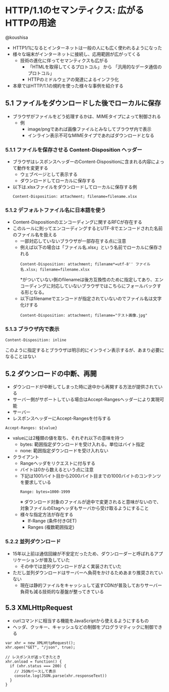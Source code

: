 # HTTP/1.1のセマンティクス: 広がるHTTPの用途

@koushisa


- HTTP1/1になるとインターネットは一般の人にも広く使われるようになった
- 様々な端末がインターネットに接続し、応用範囲が広がってくる
  - 技術の進化に伴ってセマンティクスも広がる
    - 「HTMLを取得してくるプロトコル」 から 「汎用的なデータ通信のプロトコル」
    - HTTPのミドルウェアの発達によるインフラ化
- 本章ではHTTP/1.1の規約を使った様々な事例を紹介する

## 5.1 ファイルをダウンロードした後でローカルに保存

- ブラウザがファイルをどう処理するかは、MIMEタイプによって制御される
  - 例
    - image/pngであれば画像ファイルとみなしてブラウザ内で表示
    - インライン表示不可なMIMEタイプであればダウンロードとなる

### 5.1.1 ファイルを保存させる Content-Disposition ヘッダー

- ブラウザはレスポンスヘッダーのContent-Dispositionに含まれる内容によって動作を変更する
  - ウェブページとして表示する
  - ダウンロードしてローカルに保存する
- 以下は.xlsxファイルをダウンロードしてローカルに保存する例
  ```
  Content-Disposition: attachment; filename=filename.xlsx
  ```

### 5.1.2 デフォルトファイル名に日本語を使う

- Content-Dispositionのエンコーディングに関するRFCが存在する
- このルールに則ってエンコーディングするとUTF-8でエンコードされた名前のファイル名を扱える
  - 一部対応していないブラウザが一部存在する点に注意
  - 例えば以下の場合は「ファイル名.xlsx」という名前でローカルに保存される
    ```
    Content-Disposition: attachment; filename*=utf-8'' ファイル名.xlsx; filename=filename.xlsx
    ```
    *がついていない側のfilenameは後方互換性のために指定してあり、エンコーディングに対応していないブラウザではこちらにフォールバックする形となる。
  - 以下はfilenameでエンコードが指定されていないのでファイル名は文字化けする
    ```
    Content-Disposition: attachment; filename="テスト画像.jpg"
    ```

### 5.1.3 ブラウザ内で表示

```
Content-Disposition: inline
```
このように指定するとブラウザは明示的にインライン表示するが、あまり必要になることはない

## 5.2 ダウンロードの中断、再開

- ダウンロードが中断してしまった時に途中から再開する方法が提供されている
- サーバー側がサポートしている場合はAccept-Rangesヘッダーにより実現可能
-  サーバー
  - レスポンスヘッダーにAccept-Rangesを付与する
  ```
  Accept-Ranges: ${value}
  ```
  - valueには2種類の値を取ち、それぞれ以下の意味を持つ
    - bytes: 範囲指定ダウンロードを受け入れる。単位はバイト指定
    - none: 範囲指定ダウンロードを受け入れない
- クライアント
  - Rangeヘッダをリクエストに付与する
  - バイトは0から数えるという点に注意
  - 下記は1001バイト目から2000バイト目までの1000バイトのコンテンツを要求している
    ```
    Range: bytes=1000-1999
    ```
    ※ ダウンロード対象のファイルが途中で変更されると意味がないので、対象ファイルのEtagヘッダもサーバから受け取るようにすること
  - 様々な指定方法が存在する
    - If-Range (条件付きGET)
    - Ranges (複数範囲指定)

### 5.2.2 並列ダウンロード

- 15年以上前は通信回線が不安定だったため、ダウンローダーと呼ばれるアプリケーションが普及していた
  - その中では並列ダウンロードがよく実装されていた
- ただし並列ダウンロードはサーバーへ負荷をかけるためあまり推奨されていない
  - 現在は静的ファイルをキャッシュして返すCDNが普及しておりサーバー負荷も減る技術的な基盤が整ってきている

## 5.3 XMLHttpRequest

- curlコマンドに相当する機能をJavaScriptから使えるようにするもの
- ヘッダ、クッキー、キャッシュなどの制御をプログラマティックに制御できる
```
var xhr = new XMLHttpRequest();
xhr.open("GET", "/json", true);

// レスポンスが返ってきたとき
xhr.onload = function() {
  if (xhr.status === 200) {
    // JSONパースして表示
    console.log(JSON.parse(xhr.responseText))
  }
}

```
